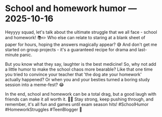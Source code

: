 # School and homework humor — 2025-10-16

Heyyyy squad, let's talk about the ultimate struggle that we all face - school and homework! 📚✏️ Who else can relate to staring at a blank sheet of paper for hours, hoping the answers magically appear? 😅 And don't get me started on group projects - it's a guaranteed recipe for drama and last-minute panic.

But you know what they say, laughter is the best medicine! So, why not add a little humor to make the school chaos more bearable? Like that one time you tried to convince your teacher that 'the dog ate your homework' actually happened? Or when you and your besties turned a boring study session into a meme-fest? 😂

In the end, school and homework can be a total drag, but a good laugh with friends can make it all worth it. 💁‍♀️ Stay strong, keep pushing through, and remember, it's all fun and games until exam season hits! #SchoolHumor #HomeworkStruggles #TeenBlogger 🌟